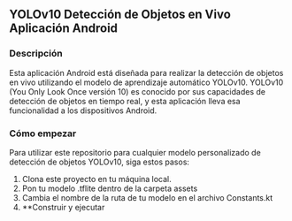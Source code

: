 ## YOLOv10 Detección de Objetos en Vivo Aplicación Android

### Descripción
Esta aplicación Android está diseñada para realizar la detección de objetos en vivo utilizando el modelo de aprendizaje automático YOLOv10. YOLOv10 (You Only Look Once versión 10) es conocido por sus capacidades de detección de objetos en tiempo real, y esta aplicación lleva esa funcionalidad a los dispositivos Android.

### Cómo empezar
Para utilizar este repositorio para cualquier modelo personalizado de detección de objetos YOLOv10, siga estos pasos:
1. Clona este proyecto en tu máquina local.
2. Pon tu modelo .tflite dentro de la carpeta assets
3. Cambia el nombre de la ruta de tu modelo en el archivo Constants.kt
4. **Construir y ejecutar

